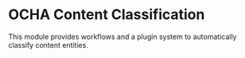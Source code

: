 # OCHA Content Classification

This module provides workflows and a plugin system to automatically classify content entities.
